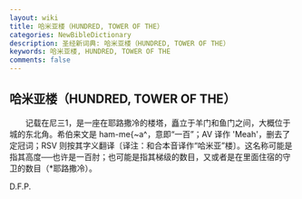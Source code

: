```yaml
---
layout: wiki
title: 哈米亚楼（HUNDRED, TOWER OF THE）
categories: NewBibleDictionary
description: 圣经新词典: 哈米亚楼（HUNDRED, TOWER OF THE）
keywords: 哈米亚楼, HUNDRED, TOWER OF THE
comments: false
---
```


## 哈米亚楼（HUNDRED, TOWER OF THE）

　　记载在尼三1，是一座在耶路撒冷的楼塔，矗立于羊门和鱼门之间，大概位于城的东北角。希伯来文是 ham-me{~a^，意即“一百”；AV 译作 'Meah'，删去了定冠词；RSV 则按其字义翻译〔译注：和合本音译作“哈米亚”楼〕。这名称可能是指其高度──也许是一百肘；也可能是指其梯级的数目，又或者是在里面住宿的守卫的数目（*耶路撒冷）。

D.F.P.








